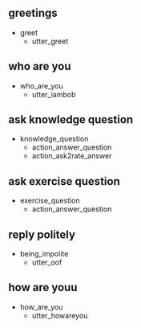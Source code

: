 ## greetings
* greet
  - utter_greet

## who are you
* who_are_you
  - utter_iambob

## ask knowledge question
* knowledge_question
  - action_answer_question
  - action_ask2rate_answer

## ask exercise question
* exercise_question
  - action_answer_question

## reply politely
* being_impolite
  - utter_oof

## how are youu
* how_are_you
  - utter_howareyou
